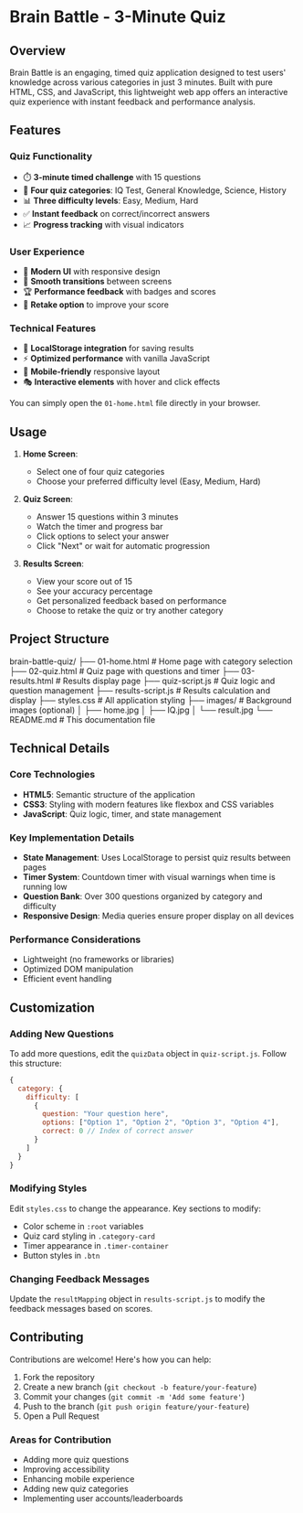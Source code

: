 # Brain Battle - 3-Minute Quiz

## Overview

Brain Battle is an engaging, timed quiz application designed to test users' knowledge across various categories in just 3 minutes. Built with pure HTML, CSS, and JavaScript, this lightweight web app offers an interactive quiz experience with instant feedback and performance analysis.

## Features

### Quiz Functionality
- ⏱️ **3-minute timed challenge** with 15 questions
- 🧠 **Four quiz categories**: IQ Test, General Knowledge, Science, History
- 📊 **Three difficulty levels**: Easy, Medium, Hard
- ✅ **Instant feedback** on correct/incorrect answers
- 📈 **Progress tracking** with visual indicators

### User Experience
- 🎨 **Modern UI** with responsive design
- 🚀 **Smooth transitions** between screens
- 🏆 **Performance feedback** with badges and scores
- 🔄 **Retake option** to improve your score

### Technical Features
- 💾 **LocalStorage integration** for saving results
- ⚡ **Optimized performance** with vanilla JavaScript
- 📱 **Mobile-friendly** responsive layout
- 🎭 **Interactive elements** with hover and click effects

You can simply open the `01-home.html` file directly in your browser.

## Usage

1. **Home Screen**:
   - Select one of four quiz categories
   - Choose your preferred difficulty level (Easy, Medium, Hard)

2. **Quiz Screen**:
   - Answer 15 questions within 3 minutes
   - Watch the timer and progress bar
   - Click options to select your answer
   - Click "Next" or wait for automatic progression

3. **Results Screen**:
   - View your score out of 15
   - See your accuracy percentage
   - Get personalized feedback based on performance
   - Choose to retake the quiz or try another category

## Project Structure


brain-battle-quiz/
├── 01-home.html            # Home page with category selection
├── 02-quiz.html            # Quiz page with questions and timer
├── 03-results.html         # Results display page
├── quiz-script.js          # Quiz logic and question management
├── results-script.js       # Results calculation and display
├── styles.css              # All application styling
├── images/                 # Background images (optional)
│   ├── home.jpg
│   ├── IQ.jpg
│   └── result.jpg
└── README.md               # This documentation file

## Technical Details

### Core Technologies
- **HTML5**: Semantic structure of the application
- **CSS3**: Styling with modern features like flexbox and CSS variables
- **JavaScript**: Quiz logic, timer, and state management

### Key Implementation Details
- **State Management**: Uses LocalStorage to persist quiz results between pages
- **Timer System**: Countdown timer with visual warnings when time is running low
- **Question Bank**: Over 300 questions organized by category and difficulty
- **Responsive Design**: Media queries ensure proper display on all devices

### Performance Considerations
- Lightweight (no frameworks or libraries)
- Optimized DOM manipulation
- Efficient event handling

## Customization

### Adding New Questions
To add more questions, edit the `quizData` object in `quiz-script.js`. Follow this structure:
```javascript
{
  category: {
    difficulty: [
      {
        question: "Your question here",
        options: ["Option 1", "Option 2", "Option 3", "Option 4"],
        correct: 0 // Index of correct answer
      }
    ]
  }
}
```

### Modifying Styles
Edit `styles.css` to change the appearance. Key sections to modify:
- Color scheme in `:root` variables
- Quiz card styling in `.category-card`
- Timer appearance in `.timer-container`
- Button styles in `.btn`

### Changing Feedback Messages
Update the `resultMapping` object in `results-script.js` to modify the feedback messages based on scores.

## Contributing

Contributions are welcome! Here's how you can help:

1. Fork the repository
2. Create a new branch (`git checkout -b feature/your-feature`)
3. Commit your changes (`git commit -m 'Add some feature'`)
4. Push to the branch (`git push origin feature/your-feature`)
5. Open a Pull Request

### Areas for Contribution
- Adding more quiz questions
- Improving accessibility
- Enhancing mobile experience
- Adding new quiz categories
- Implementing user accounts/leaderboards

